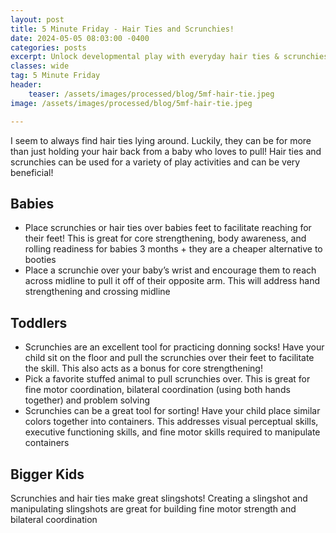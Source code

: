 ```yaml
---
layout: post
title: 5 Minute Friday - Hair Ties and Scrunchies!
date: 2024-05-05 08:03:00 -0400
categories: posts
excerpt: Unlock developmental play with everyday hair ties & scrunchies! This 5 Minute Friday offers simple activities for babies, toddlers, and older kids to boost core strength, fine motor skills, and problem-solving.
classes: wide
tag: 5 Minute Friday
header:
    teaser: /assets/images/processed/blog/5mf-hair-tie.jpeg
image: /assets/images/processed/blog/5mf-hair-tie.jpeg

---
```


I seem to always find hair ties lying around.  Luckily, they can be for more than just holding your hair back from a baby who loves to pull!  Hair ties and scrunchies can be used for a variety of play activities and can be very beneficial!

## Babies

- Place scrunchies or hair ties over babies feet to facilitate reaching for their feet!  This is great for core strengthening, body awareness, and rolling readiness for babies 3 months +  they are a cheaper alternative to booties 
- Place a scrunchie over your baby’s wrist and encourage them to reach across midline to pull it off of their opposite arm.  This will address hand strengthening and crossing midline

## Toddlers
- Scrunchies are an excellent tool for practicing donning socks!  Have your child sit on the floor and pull the scrunchies over their feet to facilitate the skill.  This also acts as a bonus for core strengthening!
- Pick a favorite stuffed animal to pull scrunchies over.  This is great for fine motor coordination, bilateral coordination (using both hands together) and problem solving
- Scrunchies can be a great tool for sorting!  Have your child place similar colors together into containers.  This addresses visual perceptual skills, executive functioning skills, and fine motor skills required to manipulate containers

## Bigger Kids
Scrunchies and hair ties make great slingshots!  Creating a slingshot and manipulating slingshots are great for building fine motor strength and bilateral coordination

